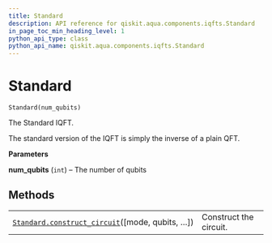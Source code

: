 ```yaml
---
title: Standard
description: API reference for qiskit.aqua.components.iqfts.Standard
in_page_toc_min_heading_level: 1
python_api_type: class
python_api_name: qiskit.aqua.components.iqfts.Standard
---
```


# Standard

<span id="qiskit.aqua.components.iqfts.Standard" />

`Standard(num_qubits)`

The Standard IQFT.

The standard version of the IQFT is simply the inverse of a plain QFT.

**Parameters**

**num\_qubits** (`int`) – The number of qubits

## Methods

|                                                                                                                                                                       |                        |
| --------------------------------------------------------------------------------------------------------------------------------------------------------------------- | ---------------------- |
| [`Standard.construct_circuit`](qiskit.aqua.components.iqfts.Standard.construct_circuit "qiskit.aqua.components.iqfts.Standard.construct_circuit")(\[mode, qubits, …]) | Construct the circuit. |

